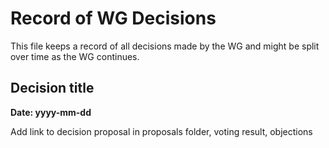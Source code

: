 # Record of WG Decisions

This file keeps a record of all decisions made by the WG and might be split over time as the WG continues.

## Decision title

**Date: yyyy-mm-dd**

Add link to decision proposal in proposals folder, voting result, objections